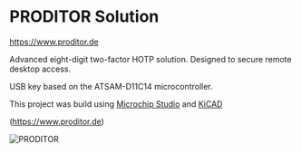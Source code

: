 # PRODITOR Solution

https://www.proditor.de

Advanced eight-digit two-factor HOTP solution. Designed to secure remote desktop access.

USB key based on the ATSAM-D11C14 microcontroller. 

This project was build using [Microchip Studio](https://www.microchip.com/en-us/tools-resources/develop/microchip-studio) and [KiCAD](https://www.kicad.org/)

(https://www.proditor.de)

![PRODITOR](https://github.com/proditor2FA/PRODITOR-Stick/blob/main/Pictures/Proditor.png?raw=true)
